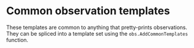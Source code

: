 # Common observation templates

These templates are common to anything that pretty-prints observations.
They can be spliced into a template set using the `obs.AddCommonTemplates`
function.